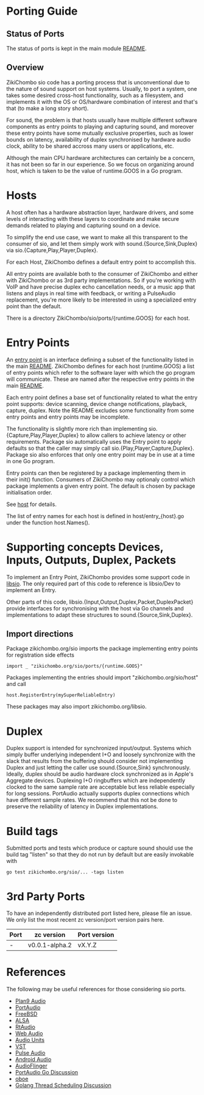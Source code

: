 # Porting Guide

## Status of Ports
The status of ports is kept in the main module [README](README.md).

## Overview
ZikiChombo sio code has a porting process that is unconventional due to the
nature of sound support on host systems.  Usually, to port a system, one takes some
desired cross-host functionality, such as a filesystem, and implements it with
the OS or OS/hardware combination of interest and that's that (to make a long
story short).

For sound, the problem is that hosts usually have multiple different software
components as entry points to playing and capturing sound, and moreover these
entry points have some mutually exclusive properties, such as lower bounds on
latency, availability of duplex synchronised by hardware audio clock, ability
to be shared accross many users or applications, etc.

Although the main CPU hardware architectures can certainly be a concern, it has
not been so far in our experience.  So we focus on organizing around host,
which is taken to be the value of runtime.GOOS in a Go program.

# Hosts
A host often has a hardware abstraction layer, hardware drivers, and some
levels of interacting with these layers to coordinate and make secure demands
related to playing and capturing sound on a device.

To simplify the end use case, we want to make all this transparent to the
consumer of sio, and let them simply work with sound.{Source,Sink,Duplex}
via sio.{Capture,Play,Player,Duplex}.

For each Host, ZikiChombo defines a default entry point to accomplish this.

All entry points are available both to the consumer of ZikiChombo and either
with ZikiChombo or as 3rd party implementations.  So if you're working with
VoIP and have precise duplex echo cancellation needs, or a music app that
listens and plays in real time with feedback, or writing a PulseAudio
replacement, you're more likely to be interested in using a specialized entry
point than the default.

There is a directory ZikiChombo/sio/ports/{runtime.GOOS} for each host. 

# Entry Points
An [entry point](http://godoc.org/zikichombo.org/sio/host#Entry) is an
interface defining a subset of the functionality listed in the main
[README](README.md).  ZikiChombo defines for each host (runtime.GOOS) a list of
entry points which refer to the software layer with which the go program will
communicate.  These are named after the respective entry points in the main
[README](README.md).

Each entry point defines a base set of functionality related to what the entry
point supports:  device scanning, device change notifications, playback,
capture, duplex.  Note the README excludes some functionality from some
entry points and entry points may be incomplete.  

The functionality is slightly more rich than implementing
sio.{Capture,Play,Player,Duplex} to allow callers to achieve latency or other
requirements.  Package sio automatically uses the Entry point to apply defaults
so that the caller may simply call sio.{Play,Player,Capture,Duplex}.  Package
sio also enforces that only one entry point may be in use at a time in one Go
program.

Entry points can then be registered by a package implementing them in
their init() function.  Consumers of ZikiChombo may optionaly control which 
package implements a given entry point. The default is chosen by 
package initialisation order.

See [host](http://godoc.org/zikichombo.org/sio/host) for details.

The list of entry names for each host is defined in host/entry_{host}.go
under the function host.Names().


# Supporting concepts Devices, Inputs, Outputs, Duplex, Packets
To implement an Entry Point, ZikiChombo provides some support code in
[libsio](http://godoc.org/zikichombo.org/sio/libsio).  The only required part
of this code to reference is libsio/Dev to implement an Entry. 

Other parts of this code, libsio.{Input,Output,Duplex,Packet,DuplexPacket}
provide interfaces for synchronising with the host via Go channels and
implementations to adapt these structures to sound.{Source,Sink,Duplex}.

## Import directions
Package zikichombo.org/sio imports the package implementing entry points 
for registration side effects

```
import _ "zikichombo.org/sio/ports/{runtime.GOOS}"
```

Packages implementing the entries should import "zikichombo.org/sio/host" and
call 
```
host.RegisterEntry(mySuperReliableEntry)
```

These packages may also import zikichombo.org/libsio.



# Duplex

Duplex support is intended for synchronized input/output.  Systems which simply
buffer underlying independent I+O and loosely synchronize with the slack that
results from the buffering should consider not implementing Duplex and just
letting the caller use sound.{Source,Sink} synchronously.  Ideally, duplex
should be audio hardware clock synchronized as in Apple's Aggregate devices.
Duplexing I+O ringbuffers which are independently clocked to the same sample
rate are acceptable but less reliable especially for long sessions.  PortAudio
actually supports duplex connections which have different sample rates.  We
recommend that this not be done to preserve the reliability of latency in
Duplex implementations.

# Build tags

Submitted ports and tests which produce or capture sound should use the build
tag "listen" so that they do not run by default but are easily invokable with 

```
go test zikichombo.org/sio/... -tags listen
```


# 3rd Party Ports
To have an independently distributed port listed here, please file an issue.
We only list the most recent zc version/port version pairs here.

| Port | zc version | Port version |
-------|------------|--------------|
|  -   |  v0.0.1-alpha.2 | vX.Y.Z  |


# References
The following may be useful references for those considering sio ports.
* [Plan9 Audio](http://man.cat-v.org/plan_9/3/audio)
* [PortAudio](http://portaudio.com)
* [FreeBSD](https://www.freebsd.org/doc/handbook/sound-setup.html)
* [ALSA](https://www.alsa-project.org/main/index.php/Main_Page)
* [RtAudio](http://www.music.mcgill.ca/~gary/rtaudio/)
* [Web Audio](https://www.w3.org/TR/webaudio/)
* [Audio Units](https://developer.apple.com/documentation/audiounit?language=objc)
* [VST](https://www.steinberg.net/en/company/technologies/vst3.html)
* [Pulse Audio](https://en.wikipedia.org/wiki/PulseAudio)
* [Android Audio](https://source.android.com/devices/audio/terminology)
* [AudioFlinger](https://android.googlesource.com/platform/frameworks/av/+/109347d421413303eb1678dd9e2aa9d40acf89d2/services/audioflinger/AudioFlinger.cpp)
* [PortAudio Go Discussion](https://lists.columbia.edu/pipermail/portaudio/2018-September/001508.html)
* [oboe](https://github.com/google/oboe)
* [Golang Thread Scheduling Discussion](https://groups.google.com/forum/#!topic/golang-dev/EVwSXv8JTsk)

